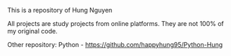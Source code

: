 This is a repository of Hung Nguyen

All projects are study projects from online platforms. They are not 100% of my original code.

Other repository:
Python - https://github.com/happyhung95/Python-Hung
